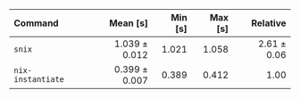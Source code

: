 | Command | Mean [s] | Min [s] | Max [s] | Relative |
|:---|---:|---:|---:|---:|
| `snix` | 1.039 ± 0.012 | 1.021 | 1.058 | 2.61 ± 0.06 |
| `nix-instantiate` | 0.399 ± 0.007 | 0.389 | 0.412 | 1.00 |
